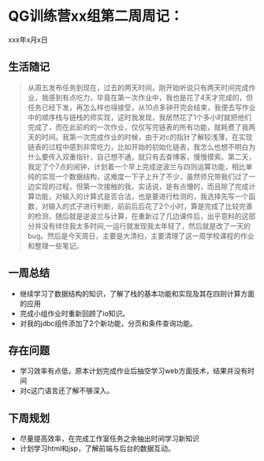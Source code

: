 # QG训练营xx组第二周周记：
xxx年x月x日

## 生活随记
> 从周五发布任务到现在，过去的两天时间，刚开始听说只有两天时间完成作业，我感到有点吃力，毕竟在第一次作业中，我也是花了4天才完成的，但任务已经下发，再怎么样也得接受，从10点多钟开完会结束，我便去写作业中的顺序栈与链栈的师实现，这时我发现，我居然花了1个多小时就把他们完成了，而在此前的的一次作业，仅仅写完链表的所有功能，就耗费了我两天的时间。我第一次完成作业的时候，由于对c的指针了解较浅薄，在实现链表的过程中感到非常吃力，比如开始的初始化链表，我怎么也想不明白为什么要传入双重指针，自己想不通，就只有去查博客，慢慢摸索。第二天，我定了个7点的闹钟，计划着一个早上完成逆波兰与四则运算功能，相比单纯的实现一个数据结构，这难度一下子上升了不少，虽然师兄带我们过了一边实现的过程，但第一次接触的我，实话说，是有点懵的，而且除了完成计算功能，对输入的计算式是否合法，也是要进行检测的，我选择先写一个函数，对输入的式子进行判断，前前后后花了2个小时，算是完成了比较完善的检测，随后就是逆波兰与计算，在重新过了几边课件后，出乎意料的这部分并没有绊住我太多时间,一运行就发现我太年轻了，然后就是改了一天的bug。然后是今天周日，主要是大清扫，主要清理了这一周学校课程的作业和整理一些笔记。

## 一周总结
+ 继续学习了数据结构的知识，了解了栈的基本功能和实现及其在四则计算方面的应用
+ 完成小组作业时重新回顾了io知识。
+ 对我的jdbc组件添加了2个新功能，分页和条件查询功能。


## 存在问题
+ 学习效率有点低，原本计划完成作业后抽空学习web方面技术，结果并没有时间
+ 对c这门语言还了解不够深入。



## 下周规划
+ 尽量提高效率，在完成工作室任务之余抽出时间学习新知识
+ 计划学习html和jsp，了解前端与后台的数据互动。



